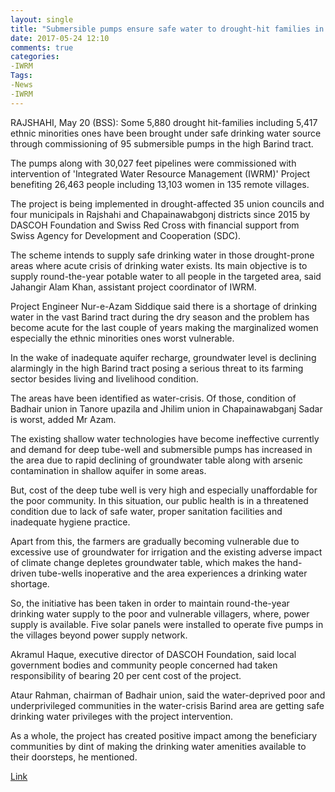 ```yaml
---
layout: single
title: "Submersible pumps ensure safe water to drought-hit families in Barind region"
date: 2017-05-24 12:10
comments: true
categories: 
-IWRM
Tags:
-News
-IWRM
---
```

RAJSHAHI, May 20 (BSS): Some 5,880 drought hit-families including 5,417 ethnic minorities ones have been brought under safe drinking water source through commissioning of 95 submersible pumps in the high Barind tract.

The pumps along with 30,027 feet pipelines were commissioned with intervention of 'Integrated Water Resource Management (IWRM)' Project benefiting 26,463 people including 13,103 women in 135 remote villages.

The project is being implemented in drought-affected 35 union councils and four municipals in Rajshahi and Chapainawabgonj districts since 2015 by DASCOH Foundation and Swiss Red Cross with financial support from Swiss Agency for Development and Cooperation (SDC).

The scheme intends to supply safe drinking water in those drought-prone areas where acute crisis of drinking water exists. Its main objective is to supply round-the-year potable water to all people in the targeted area, said Jahangir Alam Khan, assistant project coordinator of IWRM.

Project Engineer Nur-e-Azam Siddique said there is a shortage of drinking water in the vast Barind tract during the dry season and the problem has become acute for the last couple of years making the marginalized women especially the ethnic minorities ones worst vulnerable.

In the wake of inadequate aquifer recharge, groundwater level is declining alarmingly in the high Barind tract posing a serious threat to its farming sector besides living and livelihood condition.

The areas have been identified as water-crisis. Of those, condition of Badhair union in Tanore upazila and Jhilim union in Chapainawabganj Sadar is worst, added Mr Azam.

The existing shallow water technologies have become ineffective currently and demand for deep tube-well and submersible pumps has increased in the area due to rapid declining of groundwater table along with arsenic contamination in shallow aquifer in some areas.

But, cost of the deep tube well is very high and especially unaffordable for the poor community. In this situation, our public health is in a threatened condition due to lack of safe water, proper sanitation facilities and inadequate hygiene practice.

Apart from this, the farmers are gradually becoming vulnerable due to excessive use of groundwater for irrigation and the existing adverse impact of climate change depletes groundwater table, which makes the hand-driven tube-wells inoperative and the area experiences a drinking water shortage.

So, the initiative has been taken in order to maintain round-the-year drinking water supply to the poor and vulnerable villagers, where, power supply is available. Five solar panels were installed to operate five pumps in the villages beyond power supply network.

Akramul Haque, executive director of DASCOH Foundation, said local government bodies and community people concerned had taken responsibility of bearing 20 per cent cost of the project.

Ataur Rahman, chairman of Badhair union, said the water-deprived poor and underprivileged communities in the water-crisis Barind area are getting safe drinking water privileges with the project intervention.

As a whole, the project has created positive impact among the beneficiary communities by dint of making the drinking water amenities available to their doorsteps, he mentioned.

<a href="http://print.thefinancialexpress-bd.com/2017/05/21/172999" target="_blank" rel="noopener noreferrer">Link</a>
